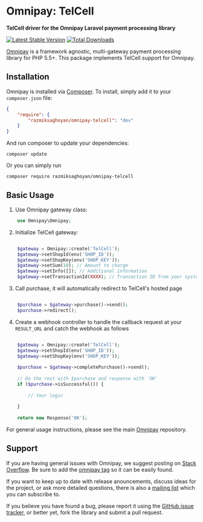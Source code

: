 # Omnipay: TelCell

**TelCell driver for the Omnipay Laravel payment processing library**

[![Latest Stable Version](https://poser.pugx.org/razmiksaghoyan/omnipay-telcell/version.png)](https://packagist.org/packages/razmiksaghoyan/omnipay-telcell)
[![Total Downloads](https://poser.pugx.org/razmiksaghoyan/omnipay-telcell/d/total.png)](https://packagist.org/packages/razmiksaghoyan/omnipay-telcell)

[Omnipay](https://github.com/thephpleague/omnipay) is a framework agnostic, multi-gateway payment
processing library for PHP 5.5+. This package implements TelCell support for Omnipay.

## Installation

Omnipay is installed via [Composer](http://getcomposer.org/). To install, simply add it
to your `composer.json` file:

```json
{
    "require": {
        "razmiksaghoyan/omnipay-telcell": "dev"
    }
}
```

And run composer to update your dependencies:

    composer update

Or you can simply run

    composer require razmiksaghoyan/omnipay-telcell

## Basic Usage

1. Use Omnipay gateway class:

```php
    use Omnipay\Omnipay;
```

2. Initialize TelCell gateway:

```php

    $gateway = Omnipay::create('TelCell');
    $gateway->setShopId(env('SHOP_ID'));
    $gateway->setShopKey(env('SHOP_KEY'));
    $gateway->setSum(10); // Amount to charge
    $gateway->setInfo([]); // Additional information
    $gateway->setTransactionId(XXXX); // Transaction ID from your system

```

3. Call purchase, it will automatically redirect to TelCell's hosted page

```php

    $purchase = $gateway->purchase()->send();
    $purchase->redirect();

```

4. Create a webhook controller to handle the callback request at your `RESULT_URL` and catch the webhook as follows

```php

    $gateway = Omnipay::create('TelCell');
    $gateway->setShopId(env('SHOP_ID'));
    $gateway->setShopKey(env('SHOP_KEY'));
    
    $purchase = $gateway->completePurchase()->send();
    
    // Do the rest with $purchase and response with 'OK'
    if ($purchase->isSuccessful()) {
        
        // Your logic
        
    }
    
    return new Response('OK');

```

For general usage instructions, please see the main [Omnipay](https://github.com/thephpleague/omnipay)
repository.

## Support

If you are having general issues with Omnipay, we suggest posting on
[Stack Overflow](http://stackoverflow.com/). Be sure to add the
[omnipay tag](http://stackoverflow.com/questions/tagged/omnipay) so it can be easily found.

If you want to keep up to date with release anouncements, discuss ideas for the project,
or ask more detailed questions, there is also a [mailing list](https://groups.google.com/forum/#!forum/omnipay) which
you can subscribe to.

If you believe you have found a bug, please report it using the [GitHub issue tracker](https://github.com/razmiksaghoyan/omnipay-telcell/issues),
or better yet, fork the library and submit a pull request.
